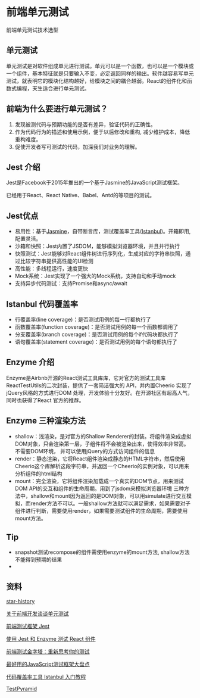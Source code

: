 # 前端单元测试
前端单元测试技术选型

## 单元测试
单元测试是对软件组成单元进行测试。单元可以是一个函数，也可以是一个模块或一个组件，基本特征就是只要输入不变，必定返回同样的输出。软件越容易写单元测试，就表明它的模块化结构越好，给模块之间的耦合越弱。React的组件化和函数式编程，天生适合进行单元测试。

## 前端为什么要进行单元测试？
1. 发现被测代码与预期功能的是否有差异，验证代码的正确性。
2. 作为代码行为的描述和使用示例，便于以后修改和重构, 减少维护成本，降低重构难度。
3. 促使开发者写可测试的代码，加深我们对业务的理解。


## Jest 介绍

Jest是Facebook于2015年推出的一个基于Jasmine的JavaScript测试框架。

已经用于React、React Native、Babel、Antd的等项目的测试。

## Jest优点
- 易用性：基于[Jasmine](https://jasmine.github.io/)，自带断言库，测试覆盖率工具([Istanbul](https://github.com/gotwarlost/istanbul))。开箱即用,配置灵活。
- 沙箱和快照：Jest内置了JSDOM，能够模拟浏览器环境，并且并行执行
- 快照测试：Jest能够对React组件树进行序列化，生成对应的字符串快照，通过比较字符串提供高性能的UI检测
- 高性能：多线程运行，速度更快
- Mock系统：Jest实现了一个强大的Mock系统，支持自动和手动mock
- 支持异步代码测试：支持Promise和async/await

## Istanbul 代码覆盖率

- 行覆盖率(line coverage)：是否测试用例的每一行都执行了
- 函数覆盖率(function coverage)：是否测试用例的每一个函数都调用了
- 分支覆盖率(branch coverage)：是否测试用例的每个if代码块都执行了
- 语句覆盖率(statement coverage)：是否测试用例的每个语句都执行了


## Enzyme 介绍

Enzyme是Airbnb开源的React测试工具库库，它对官方的测试工具库ReactTestUtils的二次封装，提供了一套简洁强大的 API，并内置Cheerio
实现了jQuery风格的方式进行DOM 处理，开发体验十分友好。在开源社区有超高人气，同时也获得了React 官方的推荐。

## Enzyme 三种渲染方法
- shallow：浅渲染，是对官方的Shallow Renderer的封装。将组件渲染成虚拟DOM对象，只会渲染第一层，子组件将不会被渲染出来，使得效率非常高。不需要DOM环境， 并可以使用jQuery的方式访问组件的信息
- render：静态渲染，它将React组件渲染成静态的HTML字符串，然后使用Cheerio这个库解析这段字符串，并返回一个Cheerio的实例对象，可以用来分析组件的html结构
- mount：完全渲染，它将组件渲染加载成一个真实的DOM节点，用来测试DOM API的交互和组件的生命周期。用到了jsdom来模拟浏览器环境
 三种方法中，shallow和mount因为返回的是DOM对象，可以用simulate进行交互模拟，而render方法不可以。一般shallow方法就可以满足需求，如果需要对子组件进行判断，需要使用render，如果需要测试组件的生命周期，需要使用mount方法。

## Tip 
- snapshot测试recompose的组件需使用enzyme的mount方法, shallow方法不能得到预期的结果
- 

## 资料


[star-history](https://star-history.t9t.io/#jasmine/jasmine&facebook/jest&mochajs/mocha&karma-runner/karma&airbnb/enzyme&avajs/ava)

[关于前端开发谈谈单元测试](https://segmentfault.com/a/1190000000317146)

[前端测试框架 Jest](https://zhuanlan.zhihu.com/p/28247899)

[使用 Jest 和 Enzyme 测试 React 组件](https://zhuanlan.zhihu.com/p/63297384)

[前端测试金字塔：重新思考你的测试](https://www.jianshu.com/p/7b163a97691a)

[最好用的JavaScript测试框架大盘点](https://mp.weixin.qq.com/s?src=11&timestamp=1563958194&ver=1747&signature=v2nPt1sRGSk2mCzAG7zq*XFGVP2SeX67H6CVZbYg3tDO2khhntgptMGQ-zZ3Nm*6yYY9eanML4mHGBfAmQXFms5*zyyQXWJxcEsEwFrc*e6AYUViVWdQeJRVq4nMQs4B&new=1)

[代码覆盖率工具 Istanbul 入门教程](http://www.ruanyifeng.com/blog/2015/06/istanbul.html)

[TestPyramid](https://martinfowler.com/bliki/TestPyramid.html)